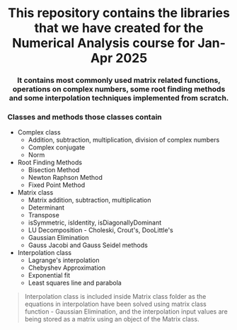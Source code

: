 <h1 align="center"> This repository contains the libraries that we have created for the Numerical Analysis course for Jan-Apr 2025</h1>

<h3 align="center"> It contains most commonly used matrix related functions, operations on complex numbers, some root finding methods and some interpolation techniques implemented from scratch. </h3>

### Classes and methods those classes contain
- Complex class
  - Addition, subtraction, multiplication, division of complex numbers
  - Complex conjugate
  - Norm
- Root Finding Methods
  - Bisection Method
  - Newton Raphson Method
  - Fixed Point Method
- Matrix class
  - Matrix addition, subtraction, multiplication
  - Determinant
  - Transpose
  - isSymmetric, isIdentity, isDiagonallyDominant
  - LU Decomposition - Choleski, Crout's, DooLittle's
  - Gaussian Elimination
  - Gauss Jacobi and Gauss Seidel methods
- Interpolation class
  - Lagrange's interpolation
  - Chebyshev Approximation
  - Exponential fit
  - Least squares line and parabola

> Interpolation class is included inside Matrix class folder as the equations in interpolation have been solved using matrix class function - Gaussian Elimination, and the interpolation input values are being stored as a matrix using an object of the Matrix class.
